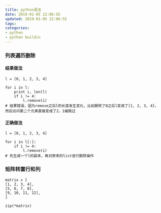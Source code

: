 ```yaml
---
title: python语法
date: 2019-01-05 22:06:55
updated: 2019-01-05 22:06:55
tags:
categories:
- python
- python buildin
---
```



### 列表遍历删除
#### 结果做法
~~~
l = [0, 1, 2, 3, 4]

for i in l:
    print i, len(l)
    if i != 4:
        l.remove(i)
# 结果错误，因为remove之后l的长度发生变化，比如删除了0之后l变成了[1, 2, 3, 4]，
然后访问第二个元素直接变成了2，1被跳过
~~~
#### 正确做法
~~~
l = [0, 1, 2, 3, 4]

for i in l[:]:
    if i != 4:
        l.remove(i)
# 先生成一个l的副本，再对原来的list进行删除操作
~~~

### 矩阵转置行和列
~~~
matrix = [
[1, 2, 3, 4],
[5, 6, 7, 8],
[9, 10, 11, 12],
]

zip(*matrix)
~~~